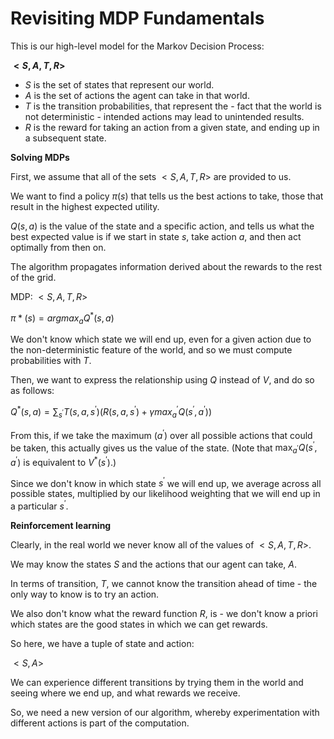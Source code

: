 # Revisiting MDP Fundamentals

This is our high-level model for the Markov Decision Process:

**$\lt S, A, T, R \gt$**

- $S$ is the set of states that represent our world.
- $A$ is the set of actions the agent can take in that world.
- $T$ is the transition probabilities, that represent the - fact that the world is not deterministic - intended actions may lead to unintended results.
- $R$ is the reward for taking an action from a given state, and ending up in a subsequent state.

**Solving MDPs**

First, we assume that all of the sets $\lt S, A, T, R \gt$ are provided to us.

We want to find a policy $\pi(s)$ that tells us the best actions to take, those that result in the highest expected utility.

$Q(s,a)$ is the value of the state and a specific action, and tells us what the best expected value is if we start in state $s$, take action $a$, and then act optimally from then on.

The algorithm propagates information derived about the rewards to the rest of the grid.

MDP: $\lt S, A, T, R \gt$

$\pi*(s) = argmax_{a} Q^{\ast}(s,a)$

We don't know which state we will end up, even for a given action due to the non-deterministic feature of the world, and so we must compute probabilities with $T$.

Then, we want to express the relationship using $Q$ instead of $V$, and do so as follows:

$Q^{\ast}(s,a) = \sum_{s^{\prime}} T(s,a,s^{\prime}) (R(s,a,s^{\prime}) + \gamma max_a^{\prime}Q(s^{\prime},a^{\prime}))$

From this, if we take the maximum ($a^{\prime}$) over all possible actions that could be taken, this actually gives us the value of the state. (Note that $\max_{a^{\prime}}Q(s^{\prime},a^{\prime})$ is equivalent to $V^{\ast}(s^{\prime})$.)

Since we don't know in which state $s^{\prime}$ we will end up, we average across all possible states, multiplied by our likelihood weighting that we will end up in a particular $s^{\prime}$.

**Reinforcement learning**

Clearly, in the real world we never know all of the values of $\lt S, A, T, R \gt$.

We may know the states $S$ and the actions that our agent can take, $A$.

In terms of transition, $T$, we cannot know the transition ahead of time - the only way to know is to try an action.

We also don't know what the reward function $R$, is - we don't know a priori which states are the good states in which we can get rewards.

So here, we have a tuple of state and action:

$\lt S, A \gt$

We can experience different transitions by trying them in the world and seeing where we end up, and what rewards we receive.

So, we need a new version of our algorithm, whereby experimentation with different actions is part of the computation.
